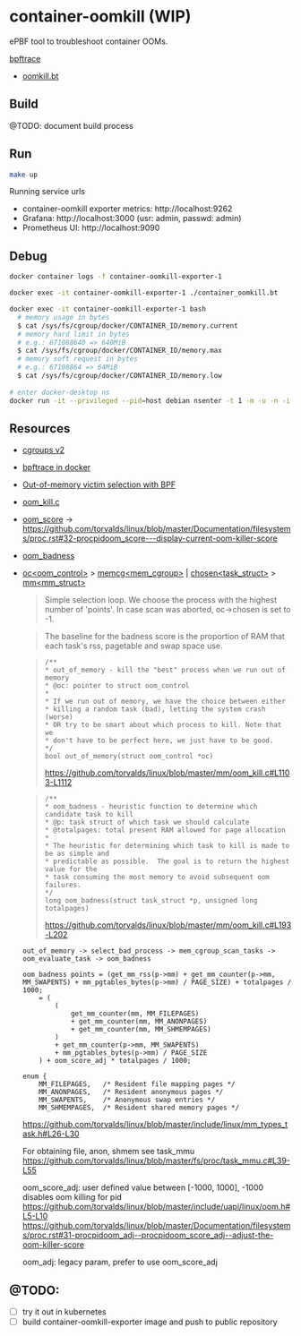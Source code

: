 # container-oomkill (WIP)

ePBF tool to troubleshoot container OOMs.

[bpftrace](https://github.com/bpftrace/bpftrace)
- [oomkill.bt](https://github.com/bpftrace/bpftrace/blob/master/tools/oomkill.bt)

## Build

@TODO: document build process

## Run

```sh
make up
```

Running service urls
- container-oomkill exporter metrics: http://localhost:9262
- Grafana:        http://localhost:3000 (usr: admin, passwd: admin)
- Prometheus UI:  http://localhost:9090

## Debug

```sh
docker container logs -f container-oomkill-exporter-1

docker exec -it container-oomkill-exporter-1 ./container_oomkill.bt

docker exec -it container-oomkill-exporter-1 bash
  # memory usage in bytes
  $ cat /sys/fs/cgroup/docker/CONTAINER_ID/memory.current
  # memory hard limit in bytes
  # e.g.: 671088640 => 640MiB
  $ cat /sys/fs/cgroup/docker/CONTAINER_ID/memory.max
  # memory soft request in bytes
  # e.g.: 67108864 => 64MiB
  $ cat /sys/fs/cgroup/docker/CONTAINER_ID/memory.low
  
# enter docker-desktop ns
docker run -it --privileged --pid=host debian nsenter -t 1 -m -u -n -i bash
```

## Resources

- [cgroups v2](https://www.kernel.org/doc/html/latest/admin-guide/cgroup-v2.html)
- [bpftrace in docker](https://hemslo.io/run-ebpf-programs-in-docker-using-docker-bpf/)
- [Out-of-memory victim selection with BPF](https://lwn.net/Articles/941614/)
- [oom_kill.c](https://github.com/torvalds/linux/blob/master/mm/oom_kill.c#L1112)
- [oom_score](https://elixir.bootlin.com/linux/v6.15/source/fs/proc/base.c#L585) -> https://github.com/torvalds/linux/blob/master/Documentation/filesystems/proc.rst#32-procpidoom_score---display-current-oom-killer-score
- [oom_badness](https://elixir.bootlin.com/linux/v6.15/source/mm/oom_kill.c#L227-L232)
- [oc<oom_control>](https://github.com/torvalds/linux/blob/master/include/linux/oom.h#L28) > [memcg<mem_cgroup>](https://github.com/torvalds/linux/blob/master/include/linux/memcontrol.h#L177-L312) | [chosen<task_struct>](https://github.com/torvalds/linux/blob/master/include/linux/sched.h#L816-L1665) > [mm<mm_struct>](https://github.com/torvalds/linux/blob/master/include/linux/mm_types.h#L933-L1216)

    > Simple selection loop. We choose the process with the highest number of 'points'. In case scan was aborted, oc->chosen is set to -1.
    
    > The baseline for the badness score is the proportion of RAM that each task's rss, pagetable and swap space use.

    > ```
    > /**
    > * out_of_memory - kill the "best" process when we run out of memory
    > * @oc: pointer to struct oom_control
    > *
    > * If we run out of memory, we have the choice between either
    > * killing a random task (bad), letting the system crash (worse)
    > * OR try to be smart about which process to kill. Note that we
    > * don't have to be perfect here, we just have to be good.
    > */
    > bool out_of_memory(struct oom_control *oc)
    > ```
    > https://github.com/torvalds/linux/blob/master/mm/oom_kill.c#L1103-L1112

    > ```
    > /**
    > * oom_badness - heuristic function to determine which candidate task to kill
    > * @p: task struct of which task we should calculate
    > * @totalpages: total present RAM allowed for page allocation
    > *
    > * The heuristic for determining which task to kill is made to be as simple and
    > * predictable as possible.  The goal is to return the highest value for the
    > * task consuming the most memory to avoid subsequent oom failures.
    > */
    > long oom_badness(struct task_struct *p, unsigned long totalpages)
    > ```
    > https://github.com/torvalds/linux/blob/master/mm/oom_kill.c#L193-L202

    ```
    out_of_memory -> select_bad_process -> mem_cgroup_scan_tasks -> oom_evaluate_task -> oom_badness
    
    oom_badness points = (get_mm_rss(p->mm) + get_mm_counter(p->mm, MM_SWAPENTS) + mm_pgtables_bytes(p->mm) / PAGE_SIZE) + totalpages / 1000;  
        = (
            (
                get_mm_counter(mm, MM_FILEPAGES) 
                + get_mm_counter(mm, MM_ANONPAGES) 
                + get_mm_counter(mm, MM_SHMEMPAGES)
            ) 
            + get_mm_counter(p->mm, MM_SWAPENTS) 
            + mm_pgtables_bytes(p->mm) / PAGE_SIZE
        ) + oom_score_adj * totalpages / 1000;
    ```
    ```
    enum {
        MM_FILEPAGES,	/* Resident file mapping pages */
        MM_ANONPAGES,	/* Resident anonymous pages */
        MM_SWAPENTS,	/* Anonymous swap entries */
        MM_SHMEMPAGES,	/* Resident shared memory pages */
    ```
    https://github.com/torvalds/linux/blob/master/include/linux/mm_types_task.h#L26-L30

    For obtaining file, anon, shmem see task_mmu https://github.com/torvalds/linux/blob/master/fs/proc/task_mmu.c#L39-L55

    oom_score_adj: user defined value between [-1000, 1000], -1000 disables oom killing for pid
    https://github.com/torvalds/linux/blob/master/include/uapi/linux/oom.h#L5-L10
    https://github.com/torvalds/linux/blob/master/Documentation/filesystems/proc.rst#31-procpidoom_adj--procpidoom_score_adj--adjust-the-oom-killer-score

    oom_adj: legacy param, prefer to use oom_score_adj

## @TODO:

- [ ] try it out in kubernetes
- [ ] build container-oomkill-exporter image and push to public repository
